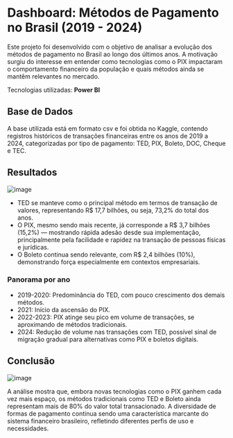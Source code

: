# Dashboard: Métodos de Pagamento no Brasil (2019 - 2024)

Este projeto foi desenvolvido com o objetivo de analisar a evolução dos métodos de pagamento no Brasil ao longo dos últimos anos. A motivação surgiu do interesse em entender como tecnologias como o PIX impactaram o comportamento financeiro da população e quais métodos ainda se mantêm relevantes no mercado.

Tecnologias utilizadas: **Power BI**

## Base de Dados

A base utilizada está em formato csv e foi obtida no Kaggle, contendo registros históricos de transações financeiras entre os anos de 2019 a 2024, categorizadas por tipo de pagamento: TED, PIX, Boleto, DOC, Cheque e TEC.

## Resultados
![image](https://github.com/user-attachments/assets/0cccddba-c8f1-4a00-b598-92970accd5dd)

- TED se manteve como o principal método em termos de transação de valores, representando R$ 17,7 bilhões, ou seja, 73,2% do total dos anos.
- O PIX, mesmo sendo mais recente, já corresponde a R$ 3,7 bilhões (15,2%) — mostrando rápida adesão desde sua implementação, principalmente pela facilidade e rapidez na transação de pessoas físicas e jurídicas.
- O Boleto continua sendo relevante, com R$ 2,4 bilhões (10%), demonstrando força especialmente em contextos empresariais.
### Panorama por ano

- 2019-2020: Predominância do TED, com pouco crescimento dos demais métodos.
- 2021: Início da ascensão do PIX.
- 2022-2023: PIX atinge seu pico em volume de transações, se aproximando de métodos tradicionais.
- 2024: Redução de volume nas transações com TED, possível sinal de migração gradual para alternativas como PIX e boletos digitais.

## Conclusão
![image](https://github.com/user-attachments/assets/35634c58-c9c7-4e65-b0ab-1af9737d5122)

A análise mostra que, embora novas tecnologias como o PIX ganhem cada vez mais espaço, os métodos tradicionais como TED e Boleto ainda representam mais de 80% do valor total transacionado. A diversidade de formas de pagamento continua sendo uma característica marcante do sistema financeiro brasileiro, refletindo diferentes perfis de uso e necessidades.

